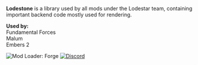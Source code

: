 **Lodestone** is a library used by all mods under the Lodestar team, containing important backend code mostly used for rendering.

**Used by:**<br>
Fundamental Forces<br>
Malum<br>
Embers 2<br>

![Mod Loader: Forge](https://img.shields.io/badge/loader-forge-1976d2?style=flat-square&color=orange&logo=curseforge&labelColor=0d1117)
<a href="https://discord.gg/4J2ZM6T8nT">
  <img alt="Discord" src="https://img.shields.io/discord/950771581787983912?color=informational&label=discord&logo=discord&style=flat-square&logoColor=white&labelColor=0d1117">
</a>
